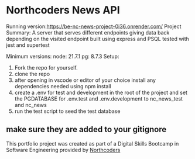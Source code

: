 # Northcoders News API

Running version:https://be-nc-news-project-0i36.onrender.com/
Project Summary:
A server that serves different endpoints giving data back depending on the visited endpoint
built using express and PSQL tested with jest and supertest

Minimum versions:
node: 21.7.1
pg: 8.7.3
Setup:

1. Fork the repo for yourself.
2. clone the repo
3. after opening in vscode or editor of your choice install any dependencies needed using npm install
4. create a .env for test and development in the root of the project and set the PGDATABASE for .env.test and .env.development to nc_news_test and nc_news
5. run the test script to seed the test database

## make sure they are added to your gitignore

This portfolio project was created as part of a Digital Skills Bootcamp in Software Engineering provided by [Northcoders](https://northcoders.com/)
